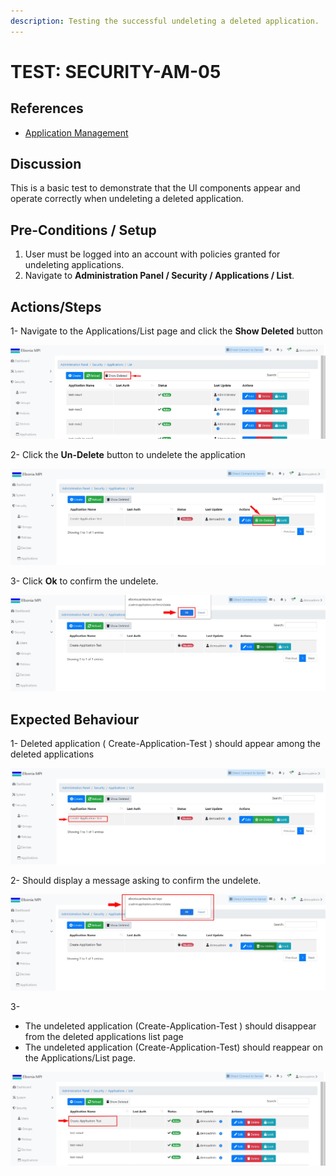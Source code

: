 ```yaml
---
description: Testing the successful undeleting a deleted application.
---
```


# TEST: SECURITY-AM-05

## References

* [Application Management](../../../../../operations/security-administration/application-management.md)

## Discussion

This is a basic test to demonstrate that the UI components appear and operate correctly when undeleting  a deleted application.

## Pre-Conditions / Setup

1. User must be logged into an account with policies granted for undeleting applications.
2. Navigate to **Administration Panel / Security / Applications / List**.

## Actions/Steps

1- Navigate to the Applications/List page and click the **Show Deleted** button

![](../../../../../../.gitbook/assets/17.jpg)

2- Click the **Un-Delete** button to undelete the application

![](../../../../../../.gitbook/assets/18-1.jpg)

3- Click  **Ok** to confirm the undelete.

![](../../../../../../.gitbook/assets/18-3.jpg)

## Expected Behaviour

1- Deleted application \( Create-Application-Test \) should appear among the deleted applications

![](../../../../../../.gitbook/assets/18.jpg)

2- Should display a message asking to confirm the undelete.

![](../../../../../../.gitbook/assets/18-2.jpg)

3-

* The undeleted application \(Create-Application-Test \) should disappear from the deleted applications list page 
* The undeleted application \(Create-Application-Test\) should reappear on the Applications/List page.

![](../../../../../../.gitbook/assets/18-4.jpg)

